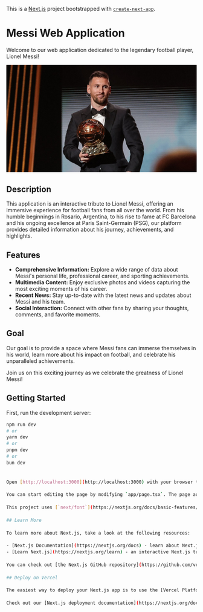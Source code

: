 This is a [Next.js](https://nextjs.org/) project bootstrapped with [`create-next-app`](https://github.com/vercel/next.js/tree/canary/packages/create-next-app).

# Messi Web Application

Welcome to our web application dedicated to the legendary football player, Lionel Messi!

<div>
    <img src="./public/Portada.jpg">
</div>

## Description

This application is an interactive tribute to Lionel Messi, offering an immersive experience for football fans from all over the world. From his humble beginnings in Rosario, Argentina, to his rise to fame at FC Barcelona and his ongoing excellence at Paris Saint-Germain (PSG), our platform provides detailed information about his journey, achievements, and highlights.

## Features

- **Comprehensive Information:** Explore a wide range of data about Messi's personal life, professional career, and sporting achievements.
- **Multimedia Content:** Enjoy exclusive photos and videos capturing the most exciting moments of his career.
- **Recent News:** Stay up-to-date with the latest news and updates about Messi and his team.
- **Social Interaction:** Connect with other fans by sharing your thoughts, comments, and favorite moments.

## Goal

Our goal is to provide a space where Messi fans can immerse themselves in his world, learn more about his impact on football, and celebrate his unparalleled achievements.

Join us on this exciting journey as we celebrate the greatness of Lionel Messi!

## Getting Started

First, run the development server:

```bash
npm run dev
# or
yarn dev
# or
pnpm dev
# or
bun dev


Open [http://localhost:3000](http://localhost:3000) with your browser to see the result.

You can start editing the page by modifying `app/page.tsx`. The page auto-updates as you edit the file.

This project uses [`next/font`](https://nextjs.org/docs/basic-features/font-optimization) to automatically optimize and load Inter, a custom Google Font.

## Learn More

To learn more about Next.js, take a look at the following resources:

- [Next.js Documentation](https://nextjs.org/docs) - learn about Next.js features and API.
- [Learn Next.js](https://nextjs.org/learn) - an interactive Next.js tutorial.

You can check out [the Next.js GitHub repository](https://github.com/vercel/next.js/) - your feedback and contributions are welcome!

## Deploy on Vercel

The easiest way to deploy your Next.js app is to use the [Vercel Platform](https://vercel.com/new?utm_medium=default-template&filter=next.js&utm_source=create-next-app&utm_campaign=create-next-app-readme) from the creators of Next.js.

Check out our [Next.js deployment documentation](https://nextjs.org/docs/deployment) for more details.
